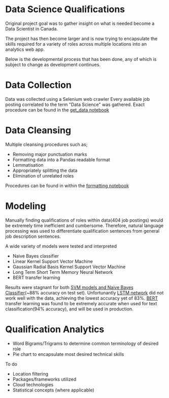 # Data Science Qualifications

Original project goal was to gather insight on what is needed become a Data Scientist in Canada.

The project has then become larger and is now trying to encapsulate the skills required for a variety of roles across multiple locations into an analytics web app.

 Below is the developmental process that has been done, any of which is subject to change as development continues.




# Data Collection 

Data was collected using a Selenium web crawler
Every available job posting correlated to the term "Data Science" was gathered. 
Exact procedure can be found in the [get_data notebook](https://github.com/Emilianopp/DataScienceReq/blob/master/notebooks/1_get_data.ipynb)

# Data Cleansing 

Multiple cleansing procedures such as;
* Removing major punctuation marks
* Formatting data into a Pandas readable format
* Lemmatisation
* Appropriately splitting the data
* Elimination of unrelated roles 

Procedures can be found in within the [formatting notebook](https://github.com/Emilianopp/DataScienceReq/blob/master/notebooks/3_format_data.ipynb)

# Modeling
Manually finding qualifications of roles within data(404 job postings) would be extremely time inefficient and cumbersome. 
Therefore, natural language processing was used to differentiate qualification sentences from general job description sentences. 

A wide variety of models were tested and interpreted 
* Naive Bayes classifier 
* Linear Kernel Support Vector Machine
* Gaussian Radial Basis Kernel Support Vector Machine
* Long Term Short Term Memory Neural Network
* BERT transfer learning

Results were stagnant for both [SVM models and Naive Bayes Classifier](https://github.com/Emilianopp/DataScienceReq/blob/master/notebooks/5.1_modelling.ipynb)(~88% accuracy on test set).
Unfortunantly [LSTM network](https://github.com/Emilianopp/DataScienceReq/blob/master/notebooks/5.2_Nueral_nets.ipynb) did not work well with the data, achieving the lowest accuracy yet of 83%. [BERT](https://github.com/Emilianopp/DataScienceReq/blob/master/modeling/notebooks/BERT_classification.ipynb) transfer learning was found to be extremely accurate when used for text classification(94% accuracy), and will be used in production.


# Qualification Analytics

* Word Bigrams/Trigrams to determine common terminology of desired role
* Pie chart to encapsulate most desired technical skills
  
To do
* Location filtering
* Packages/frameworks utilized
* Cloud technologies 
* Statistical concepts (where applicable)
  